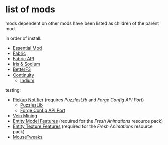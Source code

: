 # list of mods

mods dependent on other mods have been listed as children of the parent mod.

in order of install:

- [Essential Mod](https://essential.gg/downloads)
- [Fabric](https://fabricmc.net/use/installer/)
- [Fabric API](https://www.curseforge.com/minecraft/mc-mods/fabric-api)
- [Iris & Sodium](https://irisshaders.dev/download)
- [BetterF3](https://modrinth.com/mod/betterf3)
- [Continuity](https://www.curseforge.com/minecraft/mc-mods/continuity)
  - [Indium](https://www.curseforge.com/minecraft/mc-mods/indium)

testing:

- [Pickup Notifier](https://www.curseforge.com/minecraft/mc-mods/pick-up-notifier) (requires *PuzzlesLib* and *Forge Config API Port*)
  - [PuzzlesLib](https://www.curseforge.com/minecraft/mc-mods/puzzles-lib)
  - [Forge Config API Port](https://www.curseforge.com/minecraft/mc-mods/forge-config-api-port-fabric)
- [Vein Mining](https://www.curseforge.com/minecraft/mc-mods/vein-mining)
- [Entity Model Features](https://modrinth.com/mod/entity-model-features) (required for the *Fresh Animations* resource pack)
- [Entity Texture Features](https://modrinth.com/mod/entitytexturefeatures) (required for the *Fresh Animations* resource pack)
- [MouseTweaks](https://modrinth.com/mod/mouse-tweaks)